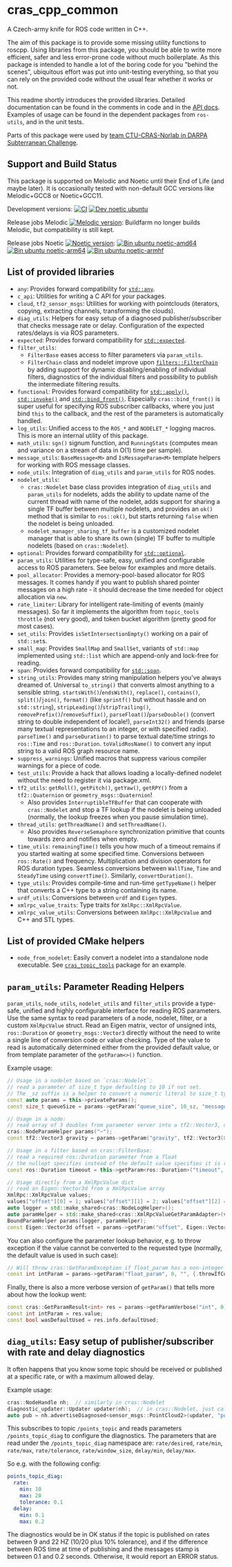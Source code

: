 # cras\_cpp\_common

A Czech-army knife for ROS code written in C++.

The aim of this package is to provide some missing utility functions to roscpp. Using libraries from this package, you should be able to write more efficient, safer and less error-prone code without much boilerplate. As this package is intended to handle a lot of the boring code for you "behind the scenes", ubiquitous effort was put into unit-testing everything, so that you can rely on the provided code without the usual fear whether it works or not.

This readme shortly introduces the provided libraries. Detailed documentation can be found in the comments in code and in the [API docs](https://docs.ros.org/en/api/cras_cpp_common/html/). Examples of usage can be found in the dependent packages from `ros-utils`, and in the unit tests.

Parts of this package were used by [team CTU-CRAS-Norlab in DARPA Subterranean Challenge](https://robotics.fel.cvut.cz/cras/darpa-subt/).

## Support and Build Status

This package is supported on Melodic and Noetic until their End of Life (and maybe later). It is occasionally tested with non-default GCC versions like Melodic+GCC8 or Noetic+GCC11.

Development versions: [![CI](https://github.com/ctu-vras/ros-utils/actions/workflows/ci.yaml/badge.svg)](https://github.com/ctu-vras/ros-utils/actions/workflows/ci.yaml)
[![Dev noetic ubuntu](https://build.ros.org/job/Ndev__cras_ros_utils__ubuntu_focal_amd64/badge/icon?subject=noetic+ubuntu)](https://build.ros.org/job/Ndev__cras_ros_utils__ubuntu_focal_amd64/)

Release jobs Melodic
[![Melodic version](https://img.shields.io/ros/v/melodic/cras_ros_utils)](http://packages.ros.org/ros/ubuntu/pool/main/r/ros-melodic-cras-cpp-common/): Buildfarm no longer builds Melodic, but compatibility is still kept.

Release jobs Noetic
[![Noetic version](https://img.shields.io/ros/v/noetic/cras_ros_utils)](http://packages.ros.org/ros/ubuntu/pool/main/r/ros-noetic-cras-cpp-common/):
[![Bin ubuntu noetic-amd64](https://build.ros.org/job/Nbin_uF64__cras_cpp_common__ubuntu_focal_amd64__binary/badge/icon?subject=focal+amd64)](https://build.ros.org/job/Nbin_uF64__cras_cpp_common__ubuntu_focal_amd64__binary/)
[![Bin ubuntu noetic-arm64](https://build.ros.org/job/Nbin_ufv8_uFv8__cras_cpp_common__ubuntu_focal_arm64__binary/badge/icon?subject=focal+arm64)](https://build.ros.org/job/Nbin_ufv8_uFv8__cras_cpp_common__ubuntu_focal_arm64__binary/)
[![Bin ubuntu noetic-armhf](https://build.ros.org/job/Nbin_ufhf_uFhf__cras_cpp_common__ubuntu_focal_armhf__binary/badge/icon?subject=focal+armhf)](https://build.ros.org/job/Nbin_ufhf_uFhf__cras_cpp_common__ubuntu_focal_armhf__binary/)

## List of provided libraries

- `any`: Provides forward compatibility for [`std::any`](https://en.cppreference.com/w/cpp/utility/any).
- `c_api`: Utilities for writing a C API for your packages.
- `cloud`, `tf2_sensor_msgs`: Utilities for working with pointclouds (iterators, copying, extracting channels, transforming the clouds).
- `diag_utils`: Helpers for easy setup of a diagnosed publisher/subscriber that checks message rate or delay. Configuration of the expected rates/delays is via ROS parameters.
- `expected`: Provides forward compatibility for [`std::expected`](https://www.open-std.org/jtc1/sc22/wg21/docs/papers/2017/p0323r3.pdf).
- `filter_utils`:
  - `FilterBase` eases access to filter parameters via `param_utils`.
  - `FilterChain` class and nodelet improve upon [`filters::FilterChain`](https://github.com/ros/filters/blob/noetic-devel/include/filters/filter_chain.hpp) by adding support for dynamic disabling/enabling of individual filters, diagnostics of the individual filters and possibility to publish the intermediate filtering results.
- `functional`: Provides forward compatibility for [`std::apply()`](https://en.cppreference.com/w/cpp/utility/apply), [`std::invoke()`](https://en.cppreference.com/w/cpp/utility/functional/invoke) and [`std::bind_front()`](https://en.cppreference.com/w/cpp/utility/functional/bind_front). Especially `cras::bind_front()` is super useful for specifying ROS subscriber callbacks, where you just bind `this` to the callback, and the rest of the parameters is automatically handled.
- `log_utils`: Unified access to the `ROS_*` and `NODELET_*` logging macros. This is more an internal utility of this package.
- `math_utils`: `sgn()` signum function, and `RunningStats` (computes mean and variance on a stream of data in O(1) time per sample).
- `message_utils`: `BaseMessage<M>` and `IsMessageParam<M>` template helpers for working with ROS message classes.
- `node_utils`: Integration of `diag_utils` and `param_utils` for ROS nodes.
- `nodelet_utils`:
  - `cras::Nodelet` base class provides integration of `diag_utils` and `param_utils` for nodelets, adds the ability to update name of the current thread with name of the nodelet, adds support for sharing a single TF buffer between multiple nodelets, and provides an `ok()` method that is similar to `ros::ok()`, but starts returning `false` when the nodelet is being unloaded.
  - `nodelet_manager_sharing_tf_buffer` is a customized nodelet manager that is able to share its own (single) TF buffer to multiple nodelets (based on `cras::Nodelet`). 
- `optional`: Provides forward compatibility for [`std::optional`](https://en.cppreference.com/w/cpp/utility/optional).
- `param_utils`: Utilities for type-safe, easy, unified and configurable access to ROS parameters. See below for examples and more details.
- `pool_allocator`: Provides a memory-pool-based allocator for ROS messages. It comes handy if you want to publish shared pointer messages on a high rate - it should decrease the time needed for object allocation via `new`.
- `rate_limiter`: Library for intelligent rate-limiting of events (mainly messages). So far it implements the algorithm from `topic_tools throttle` (not very good), and token bucket algorithm (pretty good for most cases).
- `set_utils`: Provides `isSetIntersectionEmpty()` working on a pair of `std::set`s.
- `small_map`: Provides `SmallMap` and `SmallSet`, variants of `std::map` implemented using `std::list` which are append-only and lock-free for reading.
- `span`: Provides forward compatibility for [`std::span`](https://en.cppreference.com/w/cpp/container/span).
- `string_utils`: Provides many string manipulation helpers you've always dreamed of. Universal `to_string()` that converts almost anything to a sensible string. `startsWith()`/`endsWith()`, `replace()`, `contains()`, `split()`/`join()`, `format()` (like `sprintf()` but without hassle and on `std::string`), `stripLeading()`/`stripTrailing()`, `removePrefix()`/`removeSuffix()`, `parseFloat()`/`parseDouble()` (convert string to double independent of locale!), `parseInt32()` and friends (parse many textual representations to an integer, or with specified radix). `parseTime()` and `parseDuration()` to parse textual date/time strings to `ros::Time` and `ros::Duration`. `toValidRosName()` to convert any input string to a valid ROS graph resource name.
- `suppress_warnings`: Unified macros that suppress various compiler warnings for a piece of code.
- `test_utils`: Provide a hack that allows loading a locally-defined nodelet without the need to register it via package.xml.
- `tf2_utils`: `getRoll()`, `getPitch()`, `getYaw()`, `getRPY()` from a `tf2::Quaternion` or `geometry_msgs::Quaternion`!
  - Also provides `InterruptibleTFBuffer` that can cooperate with `cras::Nodelet` and stop a TF lookup if the nodelet is being unloaded (normally, the lookup freezes when you pause simulation time).
- `thread_utils`: `getThreadName()` and `setThreadName()`.
  - Also provides `ReverseSemaphore` synchronization primitive that counts towards zero and notifies when empty.
- `time_utils`: `remainingTime()` tells you how much of a timeout remains if you started waiting at some specified time. Conversions between `ros::Rate()` and frequency. Multiplication and division operators for ROS duration types. Seamless conversions between `WallTime`, `Time` and `SteadyTime` using `convertTime()`. Similarly, `convertDuration()`. 
- `type_utils`: Provides compile-time and run-time `getTypeName()` helper that converts a C++ type to a string containing its name.
- `urdf_utils`: Conversions between `urdf` and `Eigen` types.
- `xmlrpc_value_traits`: Type traits for `XmlRpc::XmlRpcValue`.
- `xmlrpc_value_utils`: Conversions between `XmlRpc::XmlRpcValue` and C++ and STL types.

## List of provided CMake helpers

- `node_from_nodelet`: Easily convert a nodelet into a standalone node executable. See [`cras_topic_tools`](../cras_topic_tools) package for an example.

## `param_utils`: Parameter Reading Helpers

`param_utils`, `node_utils`, `nodelet_utils` and `filter_utils` provide a type-safe, unified and highly configurable interface for reading ROS parameters. Use the same syntax to read parameters of a node, nodelet, filter, or a custom `XmlRpcValue` struct. Read an Eigen matrix, vector of unsigned ints, `ros::Duration` or `geometry_msgs::Vector3` directly without the need to write a single line of conversion code or value checking. Type of the value to read is automatically determined either from the provided default value, or from template parameter of the `getParam<>()` function.

Example usage:

```c++
// Usage in a nodelet based on `cras::Nodelet`:
// read a parameter of size_t type defaulting to 10 if not set.
// The _sz suffix is a helper to convert a numeric literal to size_t type.
const auto params = this->privateParams();
const size_t queueSize = params->getParam("queue_size", 10_sz, "messages");

// Usage in a node:
// read array of 3 doubles from parameter server into a tf2::Vector3, defaulting to the specified vector if not set.
cras::NodeParamHelper params("~");
const tf2::Vector3 gravity = params->getParam("gravity", tf2::Vector3(0, 0, -9.81), "m.s^-2");

// Usage in a filter based on cras::FilterBase:
// read a required ros::Duration parameter from a float
// the nullopt specifies instead of the default value specifies it is required.
const ros::Duration timeout = this->getParam<ros::Duration>("timeout", cras::nullopt);

// Usage directly from a XmlRpcValue dict
// read an Eigen::Vector3d from a XmlRpcValue array
XmlRpc::XmlRpcValue values;
values["offset"][0] = 1; values["offset"][1] = 2; values["offset"][2] = 3; 
auto logger = std::make_shared<cras::NodeLogHelper>();
auto paramHelper = std::make_shared<cras::XmlRpcValueGetParamAdapter>(values, "");
BoundParamHelper params(logger, paramHelper);
const Eigen::Vector3d offset = params->getParam("offset", Eigen::Vector3d::UnitX());
```

You can also configure the parameter lookup behavior, e.g. to throw exception if the value cannot be converted to the requested type (normally, the default value is used in such case):

```c++
// Will throw cras::GetParamException if float_param has a non-integer value
const int intParam = params->getParam("float_param", 0, "", {.throwIfConvertFails = true});
```

Finally, there is also a more verbose version of `getParam()` that tells more about how the lookup went:

```c++
const cras::GetParamResult<int> res = params->getParamVerbose("int", 0);
const int intParam = res.value;
const bool wasDefaultUsed = res.info.defaultUsed;
```

## `diag_utils`: Easy setup of publisher/subscriber with rate and delay diagnostics

It often happens that you know some topic should be received or published at a specific rate, or with a maximum allowed delay.

Example usage:

```c++
cras::NodeHandle nh;  // similarly in cras::Nodelet
diagnostic_updater::Updater updater(nh);  // in cras::Nodelet, just call this->getDiagUpdater()
auto pub = nh.advertiseDiagnosed<sensor_msgs::PointCloud2>(updater, "points_topic_diag", "points_topic", 10);
```

This subscribes to topic `/points_topic` and reads parameters `/points_topic_diag` to configure the diagnostics. The parameters that are read under the `/points_topic_diag` namespace are: `rate/desired`, `rate/min`, `rate/max`, `rate/tolerance`, `rate/window_size`, `delay/min`, `delay/max`.

So e.g. with the following config:

```YAML
points_topic_diag:
  rate:
    min: 10
    max: 20
    tolerance: 0.1
  delay:
    min: 0.1
    max: 0.2
```

The diagnostics would be in OK status if the topic is published on rates between 9 and 22 HZ (10/20 plus 10% tolerance), and if the difference between ROS time at time of publishing and the messages stamp is between 0.1 and 0.2 seconds. Otherwise, it would report an ERROR status.